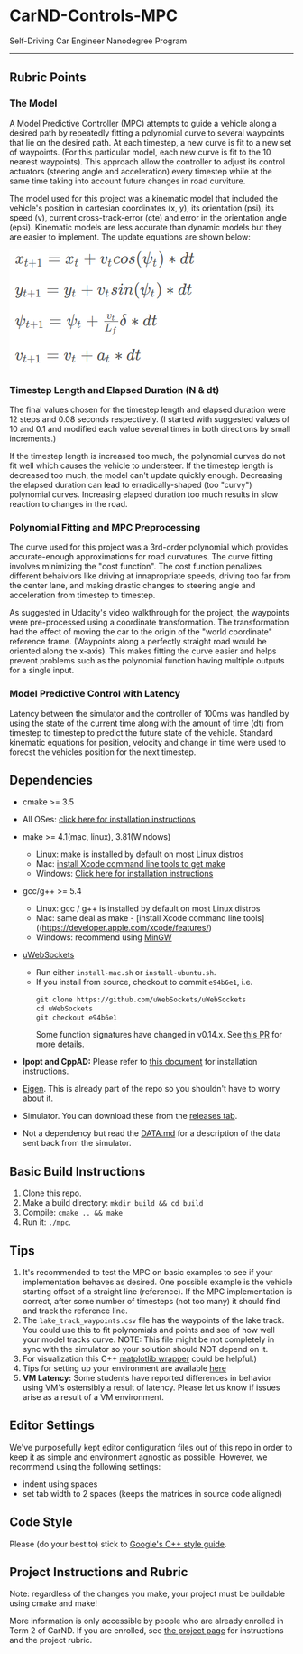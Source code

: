 # CarND-Controls-MPC
Self-Driving Car Engineer Nanodegree Program

---

## Rubric Points

### The Model

A Model Predictive Controller (MPC) attempts to guide a vehicle along a desired path by repeatedly fitting a polynomial curve to several waypoints that lie on the desired path.  At each timestep, a new curve is fit to a new set of waypoints.  (For this particular model, each new curve is fit to the 10 nearest waypoints).  This approach allow the controller to adjust its control actuators (steering angle and acceleration) every timestep while at the same time taking into account future changes in road curviture.  

The model used for this project was a kinematic model that included the vehicle's position in cartesian coordinates (x, y), its orientation (psi), its speed (v), current cross-track-error (cte) and error in the orientation angle (epsi).  Kinematic models are less accurate than dynamic models but they are easier to implement.  The update equations are shown below:

![Kinematic Equations](./img/equations_1.png)


### Timestep Length and Elapsed Duration (N & dt)

The final values chosen for the timestep length and elapsed duration were 12 steps and 0.08 seconds respectively.  (I started with suggested values of 10 and 0.1 and modified each value several times in both directions by small increments.) 

If the timestep length is increased too much, the polynomial curves do not fit well which causes the vehicle to understeer.  If the timestep length is decreased too much, the model can't update quickly enough. Decreasing the elapsed duration can lead to erradically-shaped (too "curvy") polynomial curves. Increasing elapsed duration too much results in slow reaction to changes in the road.


### Polynomial Fitting and MPC Preprocessing 

The curve used for this project was a 3rd-order polynomial which provides accurate-enough approximations for road curvatures.  The curve fitting involves minimizing the "cost function".  The cost function penalizes different behaiviors like driving at innapropriate speeds, driving too far from the center lane, and making drastic changes to steering angle and acceleration from timestep to timestep. 

As suggested in Udacity's video walkthrough for the project, the waypoints were pre-processed using a coordinate transformation. The transformation had the effect of moving the car to the origin of the "world coordinate" reference frame. (Waypoints along a perfectly straight road would be oriented along the x-axis).  This makes fitting the curve easier and helps prevent problems such as the polynomial function having multiple outputs for a single input.  


### Model Predictive Control with Latency

Latency between the simulator and the controller of 100ms was handled by using the state of the current time along with the amount of time (dt) from timestep to timestep to predict the future state of the vehicle.  Standard kinematic equations for position, velocity and change in time were used to forecst the vehicles position for the next timestep.  


## Dependencies

* cmake >= 3.5
 * All OSes: [click here for installation instructions](https://cmake.org/install/)
* make >= 4.1(mac, linux), 3.81(Windows)
  * Linux: make is installed by default on most Linux distros
  * Mac: [install Xcode command line tools to get make](https://developer.apple.com/xcode/features/)
  * Windows: [Click here for installation instructions](http://gnuwin32.sourceforge.net/packages/make.htm)
* gcc/g++ >= 5.4
  * Linux: gcc / g++ is installed by default on most Linux distros
  * Mac: same deal as make - [install Xcode command line tools]((https://developer.apple.com/xcode/features/)
  * Windows: recommend using [MinGW](http://www.mingw.org/)
* [uWebSockets](https://github.com/uWebSockets/uWebSockets)
  * Run either `install-mac.sh` or `install-ubuntu.sh`.
  * If you install from source, checkout to commit `e94b6e1`, i.e.
    ```
    git clone https://github.com/uWebSockets/uWebSockets
    cd uWebSockets
    git checkout e94b6e1
    ```
    Some function signatures have changed in v0.14.x. See [this PR](https://github.com/udacity/CarND-MPC-Project/pull/3) for more details.

* **Ipopt and CppAD:** Please refer to [this document](https://github.com/udacity/CarND-MPC-Project/blob/master/install_Ipopt_CppAD.md) for installation instructions.
* [Eigen](http://eigen.tuxfamily.org/index.php?title=Main_Page). This is already part of the repo so you shouldn't have to worry about it.
* Simulator. You can download these from the [releases tab](https://github.com/udacity/self-driving-car-sim/releases).
* Not a dependency but read the [DATA.md](./DATA.md) for a description of the data sent back from the simulator.


## Basic Build Instructions

1. Clone this repo.
2. Make a build directory: `mkdir build && cd build`
3. Compile: `cmake .. && make`
4. Run it: `./mpc`.

## Tips

1. It's recommended to test the MPC on basic examples to see if your implementation behaves as desired. One possible example
is the vehicle starting offset of a straight line (reference). If the MPC implementation is correct, after some number of timesteps
(not too many) it should find and track the reference line.
2. The `lake_track_waypoints.csv` file has the waypoints of the lake track. You could use this to fit polynomials and points and see of how well your model tracks curve. NOTE: This file might be not completely in sync with the simulator so your solution should NOT depend on it.
3. For visualization this C++ [matplotlib wrapper](https://github.com/lava/matplotlib-cpp) could be helpful.)
4.  Tips for setting up your environment are available [here](https://classroom.udacity.com/nanodegrees/nd013/parts/40f38239-66b6-46ec-ae68-03afd8a601c8/modules/0949fca6-b379-42af-a919-ee50aa304e6a/lessons/f758c44c-5e40-4e01-93b5-1a82aa4e044f/concepts/23d376c7-0195-4276-bdf0-e02f1f3c665d)
5. **VM Latency:** Some students have reported differences in behavior using VM's ostensibly a result of latency.  Please let us know if issues arise as a result of a VM environment.

## Editor Settings

We've purposefully kept editor configuration files out of this repo in order to
keep it as simple and environment agnostic as possible. However, we recommend
using the following settings:

* indent using spaces
* set tab width to 2 spaces (keeps the matrices in source code aligned)

## Code Style

Please (do your best to) stick to [Google's C++ style guide](https://google.github.io/styleguide/cppguide.html).

## Project Instructions and Rubric

Note: regardless of the changes you make, your project must be buildable using
cmake and make!

More information is only accessible by people who are already enrolled in Term 2
of CarND. If you are enrolled, see [the project page](https://classroom.udacity.com/nanodegrees/nd013/parts/40f38239-66b6-46ec-ae68-03afd8a601c8/modules/f1820894-8322-4bb3-81aa-b26b3c6dcbaf/lessons/b1ff3be0-c904-438e-aad3-2b5379f0e0c3/concepts/1a2255a0-e23c-44cf-8d41-39b8a3c8264a)
for instructions and the project rubric.

